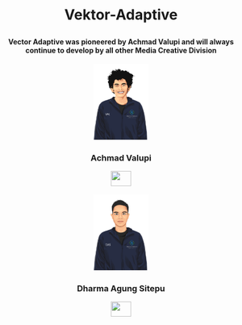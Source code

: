 # <p align="center"> Vektor-Adaptive </p>
#### <p align="center"> Vector Adaptive was pioneered by Achmad Valupi and will always continue to develop by all other Media Creative Division</p>

 
<p align="center"> <img src="https://raw.githubusercontent.com/adaptivenetlab/Vektor-Adaptivenetlab/main/Research Assistant/Vektor/Valupi.png" height="150" width="110" /> </a>
<h3 align="center">Achmad Valupi </h3>
<div align="center" href="https://www.linkedin.com/in/peiter-pasaribu-3819bb1b8/"> <i class="fab fa-linkedin"></i><img src="https://raw.githubusercontent.com/rahuldkjain/github-profile-readme-generator/master/src/images/icons/Social/linked-in-alt.svg"  height="30" width="40" /></div>

<p align="center"> <img src="https://raw.githubusercontent.com/adaptivenetlab/Vektor-Adaptivenetlab/main/Research Assistant/Vektor/DHARMA.png" alt="Dharma" height="150" width="110" align="rigth"/></a>
<h3 align="center">Dharma Agung Sitepu</h3>
<div align="center" href="https://www.linkedin.com/in/dharma-agung-sitepu-37b0b2190/"> <i class="fab fa-linkedin"></i><img src="https://raw.githubusercontent.com/rahuldkjain/github-profile-readme-generator/master/src/images/icons/Social/linked-in-alt.svg"  height="30" width="40" /></div>

